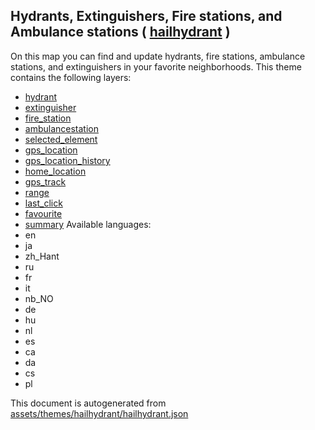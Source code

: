 [//]: # (WARNING: this file is automatically generated. Please find the sources at the bottom and edit those sources)

## Hydrants, Extinguishers, Fire stations, and Ambulance stations ( [hailhydrant](https://mapcomplete.org/hailhydrant) )
On this map you can find and update hydrants, fire stations, ambulance stations, and extinguishers in your favorite neighborhoods.
This theme contains the following layers:
 - [hydrant](../Layers/hydrant.md)
 - [extinguisher](../Layers/extinguisher.md)
 - [fire_station](../Layers/fire_station.md)
 - [ambulancestation](../Layers/ambulancestation.md)
 - [selected_element](../Layers/selected_element.md)
 - [gps_location](../Layers/gps_location.md)
 - [gps_location_history](../Layers/gps_location_history.md)
 - [home_location](../Layers/home_location.md)
 - [gps_track](../Layers/gps_track.md)
 - [range](../Layers/range.md)
 - [last_click](../Layers/last_click.md)
 - [favourite](../Layers/favourite.md)
 - [summary](../Layers/summary.md)
Available languages:
 - en
 - ja
 - zh_Hant
 - ru
 - fr
 - it
 - nb_NO
 - de
 - hu
 - nl
 - es
 - ca
 - da
 - cs
 - pl


This document is autogenerated from [assets/themes/hailhydrant/hailhydrant.json](https://github.com/pietervdvn/MapComplete/blob/develop/assets/themes/hailhydrant/hailhydrant.json)
